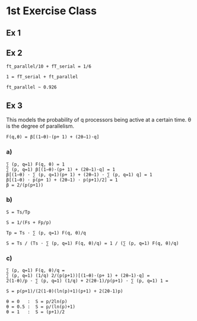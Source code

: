 # 1st Exercise Class

## Ex 1

## Ex 2

```
ft_parallel/10 + fT_serial = 1/6

1 = fT_serial + ft_parallel

ft_parallel ~ 0.926
```

## Ex 3

This models the probability of q processors being active at a certain time.  θ is the degree of parallelism.

```
F(q,θ) = β[(1−θ)·(p+ 1) + (2θ−1)·q]

```

### a)

```
∑ (p, q=1) F(q, θ) = 1
∑ (p, q=1) β[(1−θ)·(p+ 1) + (2θ−1)·q] = 1
β[(1−θ) · ∑ (p, q=1)(p+ 1) + (2θ−1) · ∑ (p, q=1) q] = 1
β[(1−θ) · p(p+ 1) + (2θ−1) · p(p+1)/2] = 1
β = 2/(p(p+1))

```

### b)

```
S = Ts/Tp

S = 1/(Fs + Fp/p)

Tp = Ts · ∑ (p, q=1) F(q, θ)/q

S = Ts / (Ts · ∑ (p, q=1) F(q, θ)/q) = 1 / (∑ (p, q=1) F(q, θ)/q)

```

### c)

```
∑ (p, q=1) F(q, θ)/q =
∑ (p, q=1) (1/q) 2/(p(p+1))[(1−θ)·(p+ 1) + (2θ−1)·q] = 
2(1-θ)/p · ∑ (p, q=1) (1/q) + 2(2θ-1)/p(p+1) · ∑ (p, q=1) 1 = 

S = p(p+1)/(2(1-θ)(ln(p)+1)(p+1) + 2(2θ-1)p)

θ = 0   :  S = p/2ln(p)
θ = 0.5 :  S = p/(ln(p)+1)
θ = 1   :  S = (p+1)/2
```




